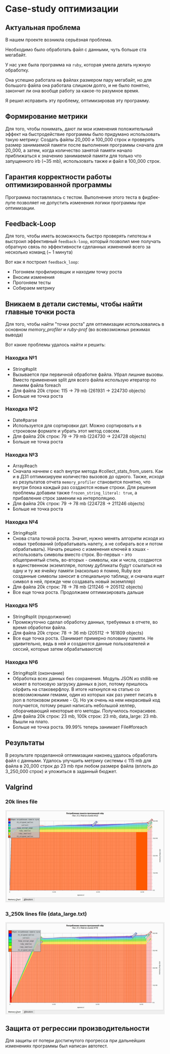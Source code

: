 # Case-study оптимизации

## Актуальная проблема
В нашем проекте возникла серьёзная проблема.

Необходимо было обработать файл с данными, чуть больше ста мегабайт.

У нас уже была программа на `ruby`, которая умела делать нужную обработку.

Она успешно работала на файлах размером пару мегабайт, но для большого файла она работала слишком долго,
и не было понятно, закончит ли она вообще работу за какое-то разумное время.

Я решил исправить эту проблему, оптимизировав эту программу.

## Формирование метрики
Для того, чтобы понимать, дают ли мои изменения положительный эффект на быстродействие программы
было придумано использовать такую метрику:
Создать файлы 20_000 и 100_000 строк и проверять размер занимаемой памяти после выполнения программы сначала для 20_000,
а затем, когда количество занятой памяти начало приближаться к значению занимаемой памяти для только что запущенного irb (~35 mb),
использовать также и файл в 100_000 строк.

## Гарантия корректности работы оптимизированной программы
Программа поставлялась с тестом. 
Выполнение этого теста в фидбек-лупе позволяет не допустить изменения логики программы при оптимизации.

## Feedback-Loop
Для того, чтобы иметь возможность быстро проверять гипотезы я выстроил эффективный `feedback-loop`,
который позволил мне получать обратную связь по эффективности сделанных изменений всего за несколько команд (~ 1 минута)

Вот как я построил `feedback_loop`:
- Погоняем профилировщик и находим точку роста
- Вносим изменения
- Прогоняем тесты
- Собираем метрику

## Вникаем в детали системы, чтобы найти главные точки роста
Для того, чтобы найти "точки роста" для оптимизации использовались в основном *memory_profiler* и *ruby-prof* (во всевозможных режимах вывода)

Вот какие проблемы удалось найти и решить:

### Находка №1
- String#split
- Вызывается при первичной обработке файла. Убрал лишние вызовы. 
Вместо применения split для всего файла использую итератор по линиям файла foreach
- Для файла 20k строк: 115 -> 79 mb (261931 -> 224730 objects)
- Больше не точка роста

### Находка №2
- Date#parse
- Используется для сортировки дат. Можно сортировать и в строковом формате и убрать этот метод совсем.
- Для файла 20k строк: 79 -> 79 mb (224730 -> 224728 objects)
- Больше не точка роста

### Находка №3
- Array#each
- Сначала начнем с each внутри метода #collect_stats_from_users. Как и в ДЗ1 оптимизируем количество вызовов до одного.
Также, исходя из результатов отчета `memory_profiler` становится понятно, что внутри блока каждый раз создаются новые строки.
Для решения проблемы добавим также `frozen_string_literal: true`, а прибавление строк заменим на интерполяцию.
- Для файла 20k строк: 79 -> 78 mb (224728 -> 211246 objects)
- Больше не точка роста

### Находка №4
- String#split
- Снова стала точкой роста. Значит, нужно менять алгоритм исходя из новых требований
(обрабатывать налету, а не собирать все и потом обрабатывать).
Начать решено с изменения ключей в хэшах - использовать символы вместо строк.
Во-первых - это общепринятый стиль, во-вторых - символы, как и числа, создаются в единственном экземпляре,
потому дубликаты будут ссылаться на одну и ту же ячейку памяти 
(насколько я помню, Ruby все созданные символы заносит в специальную таблицу,
и сначала ищет символ в ней, прежде чем создавать новый экземпляр)
- Для файла 20k строк: 78 -> 78 mb (211246 -> 205112 objects)
- Все еще точка роста. Продолжаем оптимизировать дальше

### Находка №5
- String#split (продолжение)
- Промежуточно сделал обработку данных, требуемых в отчете, во время обработки файла.
- Для файла 20k строк: 78 -> 36 mb (205112 -> 161809 objects)
- Все еще точка роста.
(Занимает примерно половину памяти. Не удивительно, ведь в ней и создаются данные пользователей и сессий, которые затем обрабатываются)

### Находка №6
- String#split (окончание)
- Обработка всех данных без сохранения. Модуль JSON из stdlib не может в потоковую загрузку данных в json,
потому пришлось сёрфить на стаковерфлоу. В итоге наткнулся на статью со всевозможными гемами,
один из которых как раз умеет писать в json в потоковом режиме - Oj. Но уж очень на нем некрасивый код получается,
потому решил написать небольшой хелпер, оборачивающий некоторые его методы. Получилось покрасивее.
- Для файла 20k строк: 23 mb, 100k строк: 23 mb, data_large: 23 mb. Вышли на плато.
- Больше не точка роста. 99.99% теперь занимает File#foreach

## Результаты
В результате проделанной оптимизации наконец удалось обработать файл с данными.
Удалось улучшить метрику системы с 115 mb для файла в 20_000 строк 
до 23 mb при любом размере файла (вплоть до 3_250_000 строк) и уложиться в заданный бюджет.

## Valgrind

### 20k lines file

![alt text](https://github.com/Exterm1nate/rails-optimization-task2/blob/master/valgrind_report_20k.jpg?raw=true)

### 3_250k lines file (data_large.txt)

![alt text](https://github.com/Exterm1nate/rails-optimization-task2/blob/master/valgrind_report_3m.jpg?raw=true)

## Защита от регрессии производительности
Для защиты от потери достигнутого прогресса при дальнейших изменениях программы был написан автотест.
